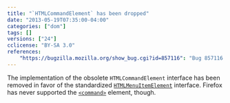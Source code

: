 ```yaml
---
title: "`HTMLCommandElement` has been dropped"
date: "2013-05-19T07:35:00-04:00"
categories: ["dom"]
tags: []
versions: ["24"]
cclicense: "BY-SA 3.0"
references:
    "https://bugzilla.mozilla.org/show_bug.cgi?id=857116": "Bug 857116 – Remove nsIDOMHTMLCommandElement"
---
```

The implementation of the obsolete `HTMLCommandElement` interface has been removed in favor of the standardized [`HTMLMenuItemElement`](https://developer.mozilla.org/en-US/docs/Web/API/HTMLMenuItemElement) interface. Firefox has never supported the [`<command>`](https://developer.mozilla.org/en-US/docs/Web/HTML/Element/command) element, though.
